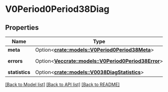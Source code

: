 # V0Period0Period38Diag

## Properties

Name | Type | Description | Notes
------------ | ------------- | ------------- | -------------
**meta** | Option<[**crate::models::V0Period0Period38Meta**](v0.0.38_meta.md)> |  | [optional]
**errors** | Option<[**Vec<crate::models::V0Period0Period38Error>**](v0.0.38_error.md)> | slurm errors | [optional]
**statistics** | Option<[**crate::models::V0038DiagStatistics**](v0_0_38_diag_statistics.md)> |  | [optional]

[[Back to Model list]](../README.md#documentation-for-models) [[Back to API list]](../README.md#documentation-for-api-endpoints) [[Back to README]](../README.md)


